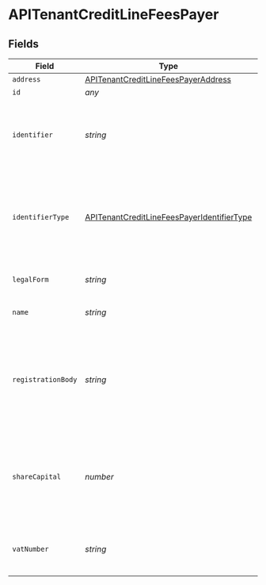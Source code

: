 # APITenantCreditLineFeesPayer


## Fields

| Field                                                                                                           | Type                                                                                                            | Required                                                                                                        | Description                                                                                                     |
| --------------------------------------------------------------------------------------------------------------- | --------------------------------------------------------------------------------------------------------------- | --------------------------------------------------------------------------------------------------------------- | --------------------------------------------------------------------------------------------------------------- |
| `address`                                                                                                       | [APITenantCreditLineFeesPayerAddress](../../models/shared/apitenantcreditlinefeespayeraddress.md)               | :heavy_minus_sign:                                                                                              | N/A                                                                                                             |
| `id`                                                                                                            | *any*                                                                                                           | :heavy_minus_sign:                                                                                              | N/A                                                                                                             |
| `identifier`                                                                                                    | *string*                                                                                                        | :heavy_check_mark:                                                                                              | Legal identifier of the business, such as its SIRET in France.                                                  |
| `identifierType`                                                                                                | [APITenantCreditLineFeesPayerIdentifierType](../../models/shared/apitenantcreditlinefeespayeridentifiertype.md) | :heavy_minus_sign:                                                                                              | Type of legal business identifier of the business, such as the SIRET in France.                                 |
| `legalForm`                                                                                                     | *string*                                                                                                        | :heavy_minus_sign:                                                                                              | Legal form of the business.                                                                                     |
| `name`                                                                                                          | *string*                                                                                                        | :heavy_minus_sign:                                                                                              | Legal name of the business.                                                                                     |
| `registrationBody`                                                                                              | *string*                                                                                                        | :heavy_minus_sign:                                                                                              | Name of the national organization where the business is registered. For example the RCS of Paris in France      |
| `shareCapital`                                                                                                  | *number*                                                                                                        | :heavy_minus_sign:                                                                                              | The part of the capital of a company that comes from the issue of shares, in cents.                             |
| `vatNumber`                                                                                                     | *string*                                                                                                        | :heavy_minus_sign:                                                                                              | The VAT number of the business, if European                                                                     |